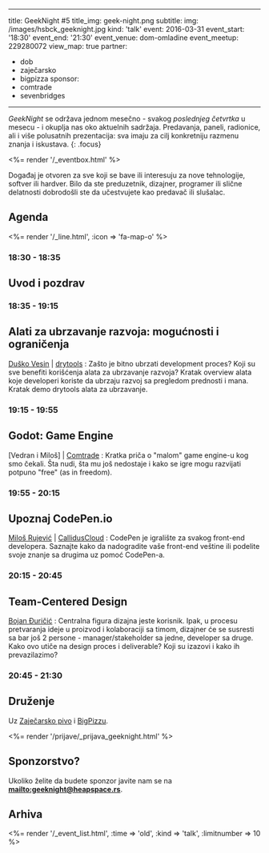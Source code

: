 ---
title: GeekNight #5
title_img: geek-night.png
subtitle:
img: /images/hsbck_geeknight.jpg
kind: 'talk'
event: 2016-03-31
event_start: '18:30'
event_end: '21:30'
event_venue: dom-omladine
event_meetup: 229280072
view_map: true
partner:
  - dob
  - zaječarsko
  - bigpizza
sponsor:
  - comtrade
  - sevenbridges
----------------

_GeekNight_ se održava jednom mesečno - svakog _poslednjeg četvrtka_ u mesecu -
i okuplja nas oko aktuelnih sadržaja. Predavanja, paneli, radionice,
ali i više polusatnih prezentacija: sva imaju za cilj konkretniju razmenu znanja
i iskustava.
{: .focus}

<%= render '/_eventbox.html' %>

Događaj je otvoren za sve koji se bave ili interesuju za nove tehnologije,
softver ili hardver. Bilo da ste preduzetnik, dizajner, programer ili slične
delatnosti dobrodošli ste da učestvujete kao predavač ili slušalac.

## Agenda

<div class="agenda" markdown="1">
<%= render '/_line.html', :icon => 'fa-map-o' %>

### 18:30 - 18:35

## Uvod i pozdrav

### 18:35 - 19:15

## Alati za ubrzavanje razvoja: mogućnosti i ograničenja

[Duško Vesin](https://www.linkedin.com/in/duskovesin) | [drytools](http://drytools.co/)
: Zašto je bitno ubrzati development proces? Koji su sve benefiti korišćenja alata
  za ubrzavanje razvoja? Kratak overview alata koje developeri koriste da
  ubrzaju razvoj sa pregledom prednosti i mana. Kratak demo drytools alata za ubrzavanje.

### 19:15 - 19:55

## Godot: Game Engine

[Vedran i Miloš] | [Comtrade](http://www.comtrade.com/)
: Kratka priča o "malom" game engine-u kog smo čekali. Šta nudi, šta mu još nedostaje 
  i kako se igre mogu razvijati potpuno "free" (as in freedom).

### 19:55 - 20:15

## Upoznaj CodePen.io

[Miloš Rujević](http://www.linkedin.com/in/itmilos) | [CallidusCloud](http://www.calliduscloud.com)
: CodePen je igralište za svakog front-end developera. Saznajte kako da
  nadogradite vaše front-end veštine ili podelite svoje znanje
  sa drugima uz pomoć CodePen-a.

### 20:15 - 20:45

## Team-Centered Design

[Bojan Đuričić](http://toorshia.com)
: Centralna figura dizajna jeste korisnik. Ipak, u procesu pretvaranja ideje u proizvod i kolaboraciji sa timom,
  dizajner će se susresti sa bar još 2 persone - manager/stakeholder sa jedne, developer sa druge.
  Kako ovo utiče na design proces i deliverable? Koji su izazovi i kako ih prevazilazimo?

### 20:45 - 21:30

## Druženje

Uz [Zaječarsko pivo](http://zajecarskopivo.com/) i [BigPizzu](http://bigpizza.rs).


</div>



<%= render '/prijave/_prijava_geeknight.html' %>

## Sponzorstvo?

Ukoliko želite da budete sponzor javite nam se na **<mailto:geeknight@heapspace.rs>**.


## Arhiva

<%= render '/_event_list.html', :time => 'old', :kind => 'talk',  :limitnumber => 10 %>
